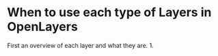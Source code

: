 # When to use each type of Layers in OpenLayers
First an overview of each layer and what they are.
1. 
